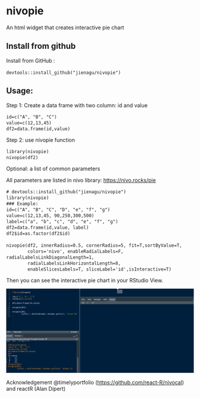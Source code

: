 # nivopie
An html widget that creates interactive pie chart

## Install from github
Install from GitHub : 

`devtools::install_github("jienagu/nivopie")`

## Usage:
Step 1: Create a data frame with two column: id and value

```
id=c("A", "B", "C") 
value=c(12,13,45) 
df2=data.frame(id,value)
```

Step 2: use nivopie function

```
library(nivopie) 
nivopie(df2)
```

Optional: a list of common parameters

All parameters are listed in nivo library: https://nivo.rocks/pie

```
# devtools::install_github("jienagu/nivopie")
library(nivopie)
### Example:
id=c("A", "B", "C", "D", "e", "f", "g")
value=c(12,13,45, 90,250,300,500)
label=c("a", "b", "c", "d", "e", "f", "g")
df2=data.frame(id,value, label)
df2$id=as.factor(df2$id)

nivopie(df2, innerRadius=0.5, cornerRadius=5, fit=T,sortByValue=T,
        colors='nivo', enableRadialLabels=F, radialLabelsLinkDiagonalLength=1,
        radialLabelsLinkHorizontalLength=8,
        enableSlicesLabels=T, sliceLabel='id',isInteractive=T)

```



Then you can see the interactive pie chart in your RStudio View.

![demo](demo.gif)

Acknowledgement
@timelyportfolio (https://github.com/react-R/nivocal) and reactR (Alan Dipert)
